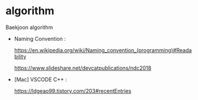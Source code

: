 # algorithm

Baekjoon algorithm

* Naming Convention :

  <https://en.wikipedia.org/wiki/Naming_convention_(programming)#Readability>

  <https://www.slideshare.net/devcatpublications/ndc2018>


* [Mac] VSCODE C++ :
  
  <https://ldgeao99.tistory.com/203#recentEntries>
